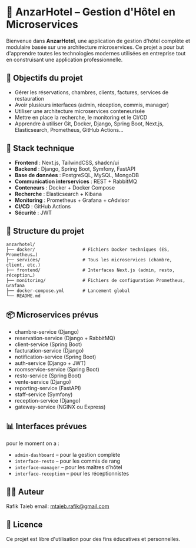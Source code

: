 
# 🏨 AnzarHotel – Gestion d'Hôtel en Microservices

Bienvenue dans **AnzarHotel**, une application de gestion d’hôtel complète et modulaire basée sur une architecture microservices. Ce projet a pour but d'apprendre toutes les technologies modernes utilisées en entreprise tout en construisant une application professionnelle.

## 🚀 Objectifs du projet

- Gérer les réservations, chambres, clients, factures, services de restauration
- Avoir plusieurs interfaces (admin, réception, commis, manager)
- Utiliser une architecture microservices conteneurisée
- Mettre en place la recherche, le monitoring et le CI/CD
- Apprendre à utiliser Git, Docker, Django, Spring Boot, Next.js, Elasticsearch, Prometheus, GitHub Actions…

## 🧱 Stack technique

- **Frontend** : Next.js, TailwindCSS, shadcn/ui
- **Backend** : Django, Spring Boot, Symfony, FastAPI
- **Base de données** : PostgreSQL, MySQL, MongoDB
- **Communication interservices** : REST + RabbitMQ
- **Conteneurs** : Docker + Docker Compose
- **Recherche** : Elasticsearch + Kibana
- **Monitoring** : Prometheus + Grafana + cAdvisor
- **CI/CD** : GitHub Actions
- **Sécurité** : JWT

## 📁 Structure du projet

```
anzarhotel/
├── docker/                  # Fichiers Docker techniques (ES, Prometheus…)
├── services/                # Tous les microservices (chambre, client, etc.)
├── frontend/                # Interfaces Next.js (admin, resto, réception…)
├── monitoring/              # Fichiers de configuration Prometheus, Grafana
├── docker-compose.yml       # Lancement global
└── README.md
```

## 📦 Microservices prévus

- chambre-service (Django)
- reservation-service (Django + RabbitMQ)
- client-service (Spring Boot)
- facturation-service (Django)
- notification-service (Spring Boot)
- auth-service (Django + JWT)
- roomservice-service (Spring Boot)
- resto-service (Spring Boot)
- vente-service (Django)
- reporting-service (FastAPI)
- staff-service (Symfony)
- reception-service (Django)
- gateway-service (NGINX ou Express)

## 📊 Interfaces prévues
pour le moment on a :

- `admin-dashboard` – pour la gestion complète
- `interface-resto` – pour les commis de rang
- `interface-manager` – pour les maîtres d’hôtel
- `interface-reception` – pour les réceptionnistes

## 👨‍💻 Auteur

Rafik Taieb 
email: mtaieb.rafik@gmail.com

## 📜 Licence

Ce projet est libre d'utilisation pour des fins éducatives et personnelles.

